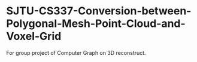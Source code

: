# SJTU-CS337-Conversion-between-Polygonal-Mesh-Point-Cloud-and-Voxel-Grid
For group project of Computer Graph on 3D reconstruct.
